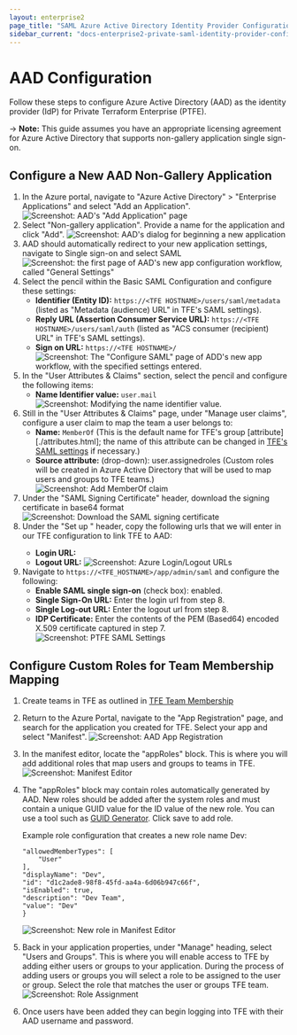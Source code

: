 ```yaml
---
layout: enterprise2
page_title: "SAML Azure Active Directory Identity Provider Configuration - Terraform Enterprise"
sidebar_current: "docs-enterprise2-private-saml-identity-provider-configuration-aad"
---
```


# AAD Configuration

Follow these steps to configure Azure Active Directory (AAD) as the identity provider (IdP) for Private Terraform Enterprise (PTFE).

-> **Note:** This guide assumes you have an appropriate licensing agreement for Azure Active Directory that supports non-gallery application single sign-on.

## Configure a New AAD Non-Gallery Application

1. In the Azure portal, navigate to "Azure Active Directory" > "Enterprise Applications" and select "Add an Application".
  ![Screenshot: AAD's "Add Application" page](./images/sso-aad-saml-add-application.png)
2. Select "Non-gallery application". Provide a name for the application and click "Add".
  ![Screenshot: AAD's dialog for beginning a new application](./images/sso-aad-saml-new-application-form)
3. AAD should automatically redirect to your new application settings, navigate to Single sign-on and select SAML
  ![Screenshot: the first page of AAD's new app configuration workflow, called "General Settings"](./images/sso-aad-saml-sso-method.png)
4. Select the pencil within the Basic SAML Configuration and configure these settings:
    - **Identifier (Entity ID):** `https://<TFE HOSTNAME>/users/saml/metadata` (listed as "Metadata (audience) URL" in TFE's SAML settings).
    - **Reply URL (Assertion Consumer Service URL):** `https://<TFE HOSTNAME>/users/saml/auth` (listed as "ACS consumer (recipient) URL" in TFE's SAML settings).
    - **Sign on URL:** `https://<TFE HOSTNAME>/`
    ![Screenshot: The "Configure SAML" page of ADD's new app workflow, with the specified settings entered.](./images/sso-aad-saml-configuration.png)
5. In the "User Attributes & Claims" section, select the pencil and configure the following items:
    - **Name Identifier value:** `user.mail`
    ![Screenshot: Modifying the name identifier value.](./images/sso-aad-saml-user-claims-name-identifier.png)
6. Still in the "User Attributes & Claims" page, under "Manage user claims", configure a user claim to map the team a user belongs to:
    - **Name:** `MemberOf` (This is the default name for TFE's group [attribute][./attributes.html]; the name of this attribute can be changed in [TFE's SAML settings](./configuration.html) if necessary.)
    - **Source attribute:** (drop-down): user.assignedroles (Custom roles will be created in Azure Active Directory that will be used to map users and groups to TFE teams.)
    ![Screenshot: Add MemberOf claim](./images/sso-aad-saml-user-claims-memberof.png)
7. Under the "SAML Signing Certificate" header, download the signing certificate in base64 format
    ![Screenshot: Download the SAML signing certificate](./images/sso-aad-saml-signing-certificate.png)
8. Under the "Set up <AAD App Name>" header, copy the following urls that we will enter in our TFE configuration to link TFE to AAD:
    - **Login URL:**
    - **Logout URL:**
    ![Screenshot: Azure Login/Logout URLs](./images/sso-aad-saml-urls.png)
9. Navigate to `https://<TFE_HOSTNAME>/app/admin/saml` and configure the following:
    - **Enable SAML single sign-on** (check box): enabled.
    - **Single Sign-On URL:** Enter the login url from step 8.
    - **Single Log-out URL:** Enter the logout url from step 8.
    - **IDP Certificate:** Enter the contents of the PEM (Based64) encoded X.509 certificate captured in step 7.
  ![Screenshot: PTFE SAML Settings](./images/sso-aad-saml-ptfe-saml-settings.png)

## Configure Custom Roles for Team Membership Mapping

1. Create teams in TFE as outlined in [TFE Team Membership](./team-membership.html)
2. Return to the Azure Portal, navigate to the "App Registration" page, and search for the application you created for TFE. Select your app and select "Manifest".
    ![Screenshot: AAD App Registration](./images/sso-aad-saml-app-registration.png)
3. In the manifest editor, locate the "appRoles" block. This is where you will add additional roles that map users and groups to teams in TFE.
    ![Screenshot: Manifest Editor](./images/sso-aad-saml-manifest-approles.png)
4. The "appRoles" block may contain roles automatically generated by AAD. New roles should be added after the system roles and must contain a unique GUID value for the ID value of the new role. You can use a tool such as [GUID Generator](https://www.guidgenerator.com). Click save to add role.

    Example role configuration that creates a new role name Dev:
    ```{
    "allowedMemberTypes": [
        "User"
    ],
    "displayName": "Dev",
    "id": "d1c2ade8-98f8-45fd-aa4a-6d06b947c66f",
    "isEnabled": true,
    "description": "Dev Team",
    "value": "Dev"
    }
    ```
    ![Screenshot: New role in Manifest Editor](./images/sso-aad-saml-manifest-devapprole.png)
5. Back in your application properties, under "Manage" heading, select "Users and Groups". This is where you will enable access to TFE by adding either users or groups to your application. During the process of adding users or groups you will select a role to be assigned to the user or group. Select the role that matches the user or groups TFE team.
    ![Screenshot: Role Assignment](./images/sso-aad-saml-role-assignment.png)
6. Once users have been added they can begin logging into TFE with their AAD username and password.
